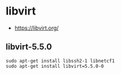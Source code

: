 # libvirt

- https://libvirt.org/

## libvirt-5.5.0

```
sudo apt-get install libssh2-1 libnetcf1
sudo apt-get install libvirt=5.5.0-0
```

